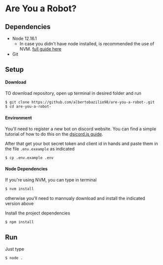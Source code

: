 # Are You a Robot?

## Dependencies

  - Node 12.16.1
    - In case you didn't have node installed, is recommended the use of NVM. [full guide here](https://github.com/creationix/nvm)
  - Git

## Setup

#### Download

TO download repository, open up terminal in desired folder and run
```bash
$ git clone https://github.com/albertobazilio98/are-you-a-robot-.git
$ cd are-you-a-robot-
```

#### Environment

You'll need to register a new bot on discord website. You can find a simple tutorial of how to do this on the [dsicord.js guide](https://discordjs.guide/preparations/setting-up-a-bot-application.html#creating-your-bot).

After that get your bot secret token and client id in hands and paste them in the file `.env.exeample` as indicated

```bash
$ cp .env.example .env
```

#### Node Dependencies

If you're using NVM, you can type in terminal

```bash
$ nvm install
```

otherwise you'll need to mannualy download and install the indicated version above

Install the project dependencies

```bash
$ npm install
```

## Run

Just type

```bash
$ node .
```
